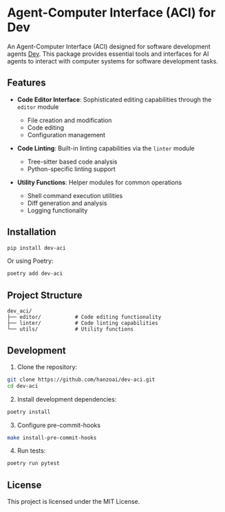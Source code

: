 # Agent-Computer Interface (ACI) for Dev

An Agent-Computer Interface (ACI) designed for software development agents [Dev](https://github.com/hanzoai/Dev). This package provides essential tools and interfaces for AI agents to interact with computer systems for software development tasks.

## Features

- **Code Editor Interface**: Sophisticated editing capabilities through the `editor` module
  - File creation and modification
  - Code editing
  - Configuration management

- **Code Linting**: Built-in linting capabilities via the `linter` module
  - Tree-sitter based code analysis
  - Python-specific linting support

- **Utility Functions**: Helper modules for common operations
  - Shell command execution utilities
  - Diff generation and analysis
  - Logging functionality

## Installation

```bash
pip install dev-aci
```

Or using Poetry:

```bash
poetry add dev-aci
```

## Project Structure

```
dev_aci/
├── editor/           # Code editing functionality
├── linter/           # Code linting capabilities
└── utils/            # Utility functions
```

## Development

1. Clone the repository:
```bash
git clone https://github.com/hanzoai/dev-aci.git
cd dev-aci
```

2. Install development dependencies:
```bash
poetry install
```

3. Configure pre-commit-hooks
```bash
make install-pre-commit-hooks
```

4. Run tests:
```bash
poetry run pytest
```

## License

This project is licensed under the MIT License.
